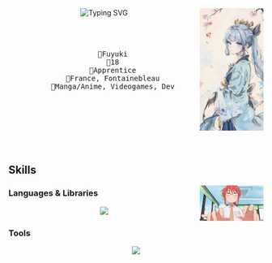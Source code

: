 <div align="center">
  <img src="./images/ayaka.png" width="25%" align="right">
  <picture>
    <source align="top" media="(prefers-color-scheme: dark)" srcset="https://readme-typing-svg.herokuapp.com?font=Fira+Code&pause=1000&color=D18FF7&multiline=true&random=false&width=435&center=true&lines=Hello%2C+I'm+Fuyuki+;Dev%2C+Anime+and+Genshin+enthusiast">
    <img align="top" src="https://readme-typing-svg.herokuapp.com?font=Fira+Code&pause=1000&color=B74FBD&center=true&multiline=true&random=false&width=435&lines=Hello%2C+I'm+Fuyuki+;Dev%2C+Anime+and+Genshin+enthusiast" alt="Typing SVG" />
  </picture>
  <br><br><br><br>
  <pre>
    🥀Fuyuki
    🥀18
    🥀Apprentice
    🥀France, Fontainebleau
    🥀Manga/Anime, Videogames, Dev
  </pre>
  <br><br><br><br><br>

</div>


## Skills
<img src="./images/kobayashi.gif" width="25%" align="right">

### Languages & Libraries
<div align="center">
  <img src="https://skillicons.dev/icons?i=nodejs,js,ts,svelte,python,lua,rust,kotlin,java,md,mysql,bash">
</div>

### Tools
<div align="center">
  <img src="https://skillicons.dev/icons?i=vim,neovim,webstorm,androidstudio,vscode,robloxstudio,git,github">
</div>
